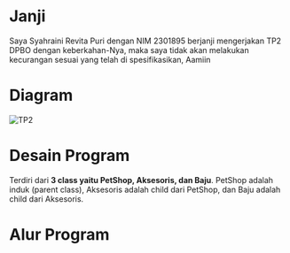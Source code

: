# Janji
Saya Syahraini Revita Puri dengan NIM 2301895 berjanji mengerjakan TP2 DPBO dengan keberkahan-Nya, maka saya tidak akan melakukan kecurangan sesuai yang telah di spesifikasikan, Aamiin

# Diagram
![TP2](https://github.com/user-attachments/assets/6427a338-a649-464e-82ef-fb38cbaf0180)

# Desain Program
Terdiri dari **3 class yaitu PetShop, Aksesoris, dan Baju**. PetShop adalah induk (parent class), Aksesoris adalah child dari PetShop, dan Baju adalah child dari Aksesoris.

# Alur Program
